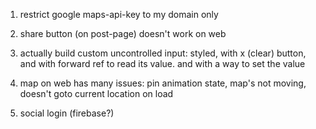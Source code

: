 1. restrict google maps-api-key to my domain only

2. share button (on post-page) doesn't work on web

3. actually build custom uncontrolled input: styled, with x (clear) button, and with forward ref to read its value. 
   and with a way to set the value

4. map on web has many issues: pin animation state, map's not moving, doesn't goto current location on load

5. social login (firebase?)